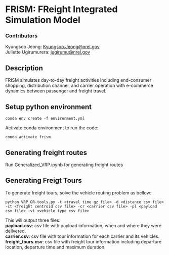 # FRISM: FReight Integrated Simulation Model
### Contributors
Kyungsoo Jeong: <Kyungsoo.Jeong@nrel.gov>
<br>
Juliette Ugirumurera: <jugirumu@nrel.gov>
<br>

## Description
FRISM simulates day-to-day freight activities including end-consumer shopping, distribution channel, and carrier operation with e-commerce dynamics between passenger and freight travel.

## Setup python environment
```linux
conda env create -f environment.yml
```
Activate conda environment to run the code:
```linux
conda activate frism
```

## Generating freight routes
Run Generalized_VRP.ipynb for generating freight routes

## Generating Freigt Tours
To generate freight tours, solve the vehicle routing problem as bellow:
<br>
```
python VRP_OR-tools.py -t <travel time gz file> -d <distance csv file> -ct <freight centroid csv file> -cr <carrier csv file> -pl <payload csv file> -vt <vehicle type csv file>
```

This will output three files:
<br>
**payload.csv**: csv file with payload information, when and where they were delivered.
<br>
**carrier.csv**: csv file with tour information for each carrier and its vehicles.
<br>
**freight_tours.csv**: csv file with freight tour information including departure location, departure time and maximum duration.
